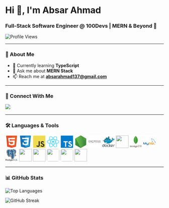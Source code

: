 <!-- Header -->
<h1 align="left">Hi 👋, I'm Absar Ahmad</h1>
<h3 align="left">Full-Stack Software Engineer @ 100Devs | MERN & Beyond 🚀</h3>

<p align="left">
  <img src="https://komarev.com/ghpvc/?username=absar22&label=Profile%20views&color=0e75b6&style=for-the-badge" alt="Profile Views" />
</p>

---

### 🚀 About Me  
- 🌱 Currently learning **TypeScript**  
- 💬 Ask me about **MERN Stack**  
- 📫 Reach me at **absarahmad137@gmail.com**  

---

### 🤝 Connect With Me  
<p align="left">
  <a href="https://linkedin.com/in/absar22" target="_blank">
    <img src="https://img.shields.io/badge/LinkedIn-0077B5?style=for-the-badge&logo=linkedin&logoColor=white"/>
  </a>
</p>

---

### 🛠 Languages & Tools  
<p align="left"> 
  <!-- Frontend -->
  <img src="https://raw.githubusercontent.com/devicons/devicon/master/icons/html5/html5-original.svg" width="40" height="40"/>
  <img src="https://raw.githubusercontent.com/devicons/devicon/master/icons/css3/css3-original.svg" width="40" height="40"/>
  <img src="https://raw.githubusercontent.com/devicons/devicon/master/icons/javascript/javascript-original.svg" width="40" height="40"/>
  <img src="https://raw.githubusercontent.com/devicons/devicon/master/icons/react/react-original.svg" width="40" height="40"/>
  <img src="https://raw.githubusercontent.com/devicons/devicon/master/icons/typescript/typescript-original.svg" width="40" height="40"/>
  
  <!-- Backend -->
  <img src="https://raw.githubusercontent.com/devicons/devicon/master/icons/nodejs/nodejs-original.svg" width="40" height="40"/>
  <img src="https://raw.githubusercontent.com/devicons/devicon/master/icons/express/express-original-wordmark.svg" width="40" height="40"/>
  <img src="https://raw.githubusercontent.com/devicons/devicon/master/icons/docker/docker-original-wordmark.svg" width="40" height="40"/>
  <img src="https://raw.githubusercontent.com/prisma/prisma/main/icons/PRISMA-FINAL-icon.svg" width="40" height="40"/>
  
  <!-- Databases -->
  <img src="https://raw.githubusercontent.com/devicons/devicon/master/icons/mongodb/mongodb-original-wordmark.svg" width="40" height="40"/>
  <img src="https://raw.githubusercontent.com/devicons/devicon/master/icons/mysql/mysql-original-wordmark.svg" width="40" height="40"/>
  <img src="https://raw.githubusercontent.com/devicons/devicon/master/icons/postgresql/postgresql-original-wordmark.svg" width="40" height="40"/>
  
  <!-- Tools -->
  <img src="https://www.vectorlogo.zone/logos/git-scm/git-scm-icon.svg" width="40" height="40"/>
  <img src="https://www.vectorlogo.zone/logos/getpostman/getpostman-icon.svg" width="40" height="40"/>
  <img src="https://render.com/images/favicon/favicon-32x32.png" width="40" height="40" style="border-radius: 5px;"/>
  <img src="https://railway.app/favicon.ico" width="40" height="40" style="border-radius: 5px;"/>
  <img src="https://www.vectorlogo.zone/logos/heroku/heroku-icon.svg" width="40" height="40"/>
</p>

---

### 📊 GitHub Stats  
<p align="left">
  <img src="https://github-readme-stats.vercel.app/api/top-langs?username=absar22&show_icons=true&locale=en&layout=compact&theme=tokyonight" alt="Top Languages" />
</p>

<p align="left">
  <img src="https://github-readme-streak-stats.herokuapp.com/?user=absar22&theme=tokyonight" alt="GitHub Streak" />
</p>
